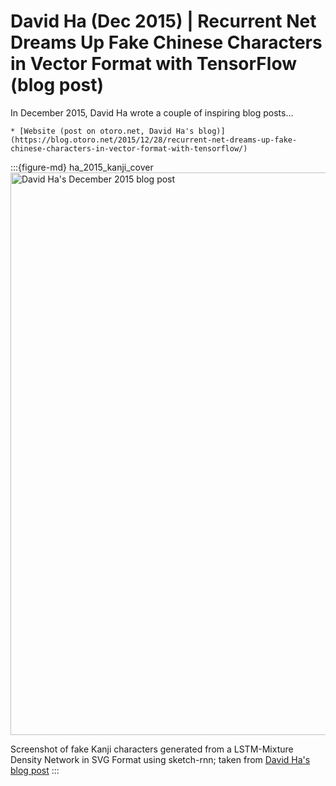 # David Ha (Dec 2015) | Recurrent Net Dreams Up Fake Chinese Characters in Vector Format with TensorFlow (blog post)

In December 2015, David Ha wrote a couple of inspiring blog posts...


```{admonition} Available resources at a glance
* [Website (post on otoro.net, David Ha's blog)](https://blog.otoro.net/2015/12/28/recurrent-net-dreams-up-fake-chinese-characters-in-vector-format-with-tensorflow/)
```


:::{figure-md} ha_2015_kanji_cover
<img src="ha_2015_kanji_cover.png" alt="David Ha's December 2015 blog post" width="900px">

Screenshot of fake Kanji characters generated from a LSTM-Mixture Density Network in SVG Format using sketch-rnn; taken from [David Ha's blog post](https://blog.otoro.net/2015/12/28/recurrent-net-dreams-up-fake-chinese-characters-in-vector-format-with-tensorflow/)
:::
